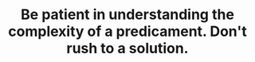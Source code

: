---
title: Be patient in understanding the complexity of a predicament. Don't rush to a solution.
tags: slowness
inaction: true
inactionorder: 1
---